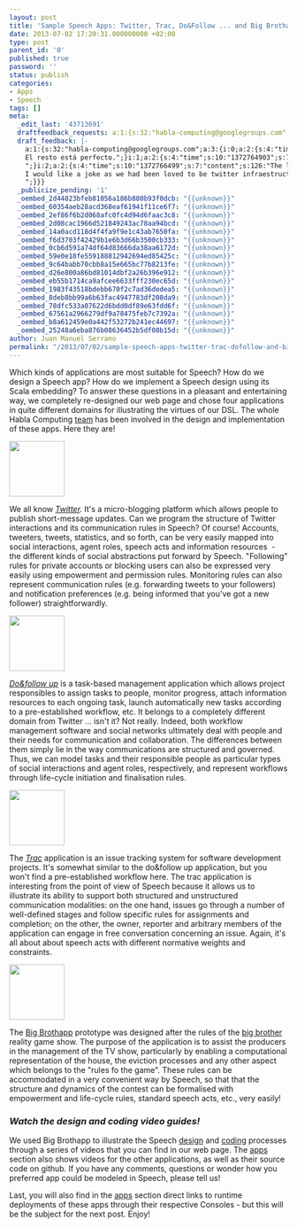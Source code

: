 ```yaml
---
layout: post
title: 'Sample Speech Apps: Twitter, Trac, Do&Follow ... and Big Brothapp!'
date: 2013-07-02 17:20:31.000000000 +02:00
type: post
parent_id: '0'
published: true
password: ''
status: publish
categories:
- Apps
- Speech
tags: []
meta:
  _edit_last: '43713691'
  draftfeedback_requests: a:1:{s:32:"habla-computing@googlegroups.com";a:3:{s:3:"key";s:13:"51d2b729d06da";s:4:"time";s:10:"1372763945";s:7:"user_id";s:8:"43713691";}}
  draft_feedback: |-
    a:1:{s:32:"habla-computing@googlegroups.com";a:3:{i:0;a:2:{s:4:"time";s:10:"1372764547";s:7:"content";s:68:" JSantos: ¿Es DO&FOLLOW UP? ¿O DO&FOLLOW?
    El resto está perfecto.";}i:1;a:2:{s:4:"time";s:10:"1372764903";s:7:"content";s:50:"* Do and follow: typo: to asssign tasks to people
    ";}i:2;a:2:{s:4:"time";s:10:"1372766499";s:7:"content";s:126:"The last sentence in trac description has two "about".
    I would like a joke as we had been loved to be twitter infraestructure
    ";}}}
  _publicize_pending: '1'
  _oembed_2d44823bfeb81056a186b880b93f0dcb: "{{unknown}}"
  _oembed_60354aeb28acd368eaf61941f11ce6f7: "{{unknown}}"
  _oembed_2ef86f6b2d068afc0fc4d94d6faac3c8: "{{unknown}}"
  _oembed_2d08cac1966d521849243ac78aa94bcd: "{{unknown}}"
  _oembed_14a0acd118d4f4fa9f9e1c43ab7650fa: "{{unknown}}"
  _oembed_f6d3703f42429b1e6b3d66b3500cb333: "{{unknown}}"
  _oembed_0cb6d591a74df64d83666da38aa6172d: "{{unknown}}"
  _oembed_59e0e18fe559188812942694ed85425c: "{{unknown}}"
  _oembed_9c64babb70cbb8a15e665bc77b8213fe: "{{unknown}}"
  _oembed_d26e800a86bd81014dbf2a26b396e912: "{{unknown}}"
  _oembed_eb55b1714ca9afcee6633fff230ec65d: "{{unknown}}"
  _oembed_1983f43518bdebb670f2c7ad36dedea5: "{{unknown}}"
  _oembed_8deb8bb99a6b63fac4947783df208da9: "{{unknown}}"
  _oembed_78dfc533a07622d6bdd0df89e63fdd6f: "{{unknown}}"
  _oembed_67561a2966279df9a78475feb7c7392a: "{{unknown}}"
  _oembed_b8a612459e0a442f53272b241ec44697: "{{unknown}}"
  _oembed_25248a6eba876b08636452b5df08b15d: "{{unknown}}"
author: Juan Manuel Serrano
permalink: "/2013/07/02/sample-speech-apps-twitter-trac-dofollow-and-big-brothapp/"
---
```

Which kinds of applications are most suitable for Speech? How do we design a Speech app? How do we implement a Speech design using its Scala embedding? To answer these questions in a pleasant and entertaining way, we completely re-designed our web page and chose four applications in quite different domains for illustrating the virtues of our DSL. The whole Habla Computing <a href="http://speechlang.org/company/en/main.html?section=people&amp;part=staff">team</a> has been involved in the design and implementation of these apps. Here they are!

<img alt="" src="{{ site.baseurl }}/assets/2013/07/twitter.png" width="100" height="100" />

We all know *<a href="http://twitter.com" target="_blank">Twitter</a>.* It's a micro-blogging platform which allows people to publish short-message updates. Can we program the structure of Twitter interactions and its communication rules in Speech? Of course! Accounts, tweeters, tweets, statistics, and so forth, can be very easily mapped into social interactions, agent roles, speech acts and information resources  - the different kinds of social abstractions put forward by Speech. "Following" rules for private accounts or blocking users can also be expressed very easily using empowerment and permission rules. Monitoring rules can also represent communication rules (e.g. forwarding tweets to your followers) and notification preferences (e.g. being informed that you've got a new follower) straightforwardly.

<img alt="" src="{{ site.baseurl }}/assets/2013/07/dofollow.png" width="100" height="100" />

<a href="https://github.com/hablapps/app-dofollow">*Do&amp;follow up*</a> is a task-based management application which allows project responsibles to assign tasks to people, monitor progress, attach information resources to each ongoing task, launch automatically new tasks according to a pre-established workflow, etc. It belongs to a completely different domain from Twitter ... isn't it? Not really. Indeed, both workflow management software and social networks ultimately deal with people and their needs for communication and collaboration. The differences between them simply lie in the way communications are structured and governed. Thus, we can model tasks and their responsible people as particular types of social interactions and agent roles, respectively, and represent workflows through life-cycle initiation and finalisation rules.

<img alt="" src="{{ site.baseurl }}/assets/2013/07/trac.png" width="100" height="100" />

The <a href="http://trac.edgewall.org/" target="_blank">*Trac*</a> application is an issue tracking system for software development projects. It's somewhat similar to the do&amp;follow up application, but you won't find a pre-established workflow here. The trac application is interesting from the point of view of Speech because it allows us to illustrate its ability to support both structured and unstructured communication modalities: on the one hand, issues go through a number of well-defined stages and follow specific rules for assignments and completion; on the other, the owner, reporter and arbitrary members of the application can engage in free conversation concerning an issue. Again, it's all about about speech acts with different normative weights and constraints.

<img alt="" src="{{ site.baseurl }}/assets/2013/07/bigBrothapp100x100.png" width="100" height="100" />

The <a href="https://github.com/hablapps/app-bigbrothapp">Big Brothapp</a> prototype was designed after the rules of the <a href="https://en.wikipedia.org/wiki/Big_Brother_%28TV_series%29" target="_blank">big brother</a> reality game show. The purpose of the application is to assist the producers in the management of the TV show, particularly by enabling a computational representation of the house, the eviction processes and any other aspect which belongs to the "rules fo the game". These rules can be accommodated in a very convenient way by Speech, so that that the structure and dynamics of the contest can be formalised with empowerment and life-cycle rules, standard speech acts, etc., very easily!

### *Watch the design and coding video guides!*
We used Big Brothapp to illustrate the Speech <a href="http://speechlang.org/documentation.php?s=Design">design</a> and <a href="http://speechlang.org/documentation.php?s=Coding">coding</a> processes through a series of videos that you can find in our web page. The <a href="http://speechlang.org/apps.php">apps</a> section also shows videos for the other applications, as well as their source code on github. If you have any comments, questions or wonder how you preferred app could be modeled in Speech, please tell us!

Last, you will also find in the <a href="http://speechlang.org/apps.php">apps</a> section direct links to runtime deployments of these apps through their respective Consoles - but this will be the subject for the next post. Enjoy!

